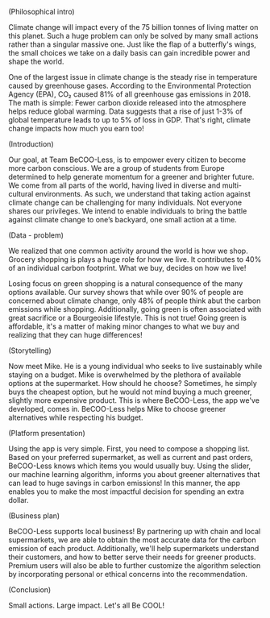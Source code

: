 
(Philosophical intro)

Climate change will impact every of the 75 billion tonnes of living matter on
this planet. Such a huge problem can only be solved by many small actions rather
than a singular massive one. Just like the flap of a butterfly's wings, the
small choices we take on a daily basis can gain incredible power and shape the
world.

One of the largest issue in climate change is the steady rise in temperature
caused by greenhouse gases. According to the Environmental Protection Agency
(EPA), CO₂ caused 81% of all greenhouse gas emissions in 2018. The math is
simple: Fewer carbon dioxide released into the atmosphere helps reduce global
warming. Data suggests that a rise of just 1-3% of global temperature leads to
up to 5% of loss in GDP. That's right, climate change impacts how much you earn
too!

(Introduction)

Our goal, at Team BeCOO-Less, is to empower every citizen to become more carbon
conscious. We are a group of students from Europe determined to help generate
momentum for a greener and brighter future. We come from all parts of the world,
having lived in diverse and multi-cultural environments. As such, we understand
that taking action against climate change can be challenging for many
individuals. Not everyone shares our privileges. We intend to enable individuals
to bring the battle against climate change to one’s backyard, one small action
at a time.

(Data - problem)

We realized that one common activity around the world is how we shop. Grocery
shopping is plays a huge role for how we live. It contributes to 40% of an
individual carbon footprint. What we buy, decides on how we live!

Losing focus on green shopping is a natural consequence of the many options
available. Our survey shows that while over 90% of people are concerned about
climate change, only 48% of people think abut the carbon emissions while
shopping. Additionally, going green is often associated with great sacrifice or
a Bourgeoisie lifestyle. This is not true! Going green is affordable, it's a
matter of making minor changes to what we buy and realizing that they can huge
differences!

(Storytelling)

Now meet Mike. He is a young individual who seeks to live sustainably while
staying on a budget. Mike is overwhelmed by the plethora of available options at
the supermarket. How should he choose? Sometimes, he simply buys the cheapest
option, but he would not mind buying a much greener, slightly more expensive
product. This is where BeCOO-Less, the app we've developed, comes in. BeCOO-Less
helps Mike to choose greener alternatives while respecting his budget.

(Platform presentation)

Using the app is very simple. First, you need to compose a shopping list. Based
on your preferred supermarket, as well as current and past orders, BeCOO-Less
knows which items you would usually buy. Using the slider, our machine learning
algorithm, informs you about greener alternatives that can lead to huge savings
in carbon emissions! In this manner, the app enables you to make the most
impactful decision for spending an extra dollar.

(Business plan)

BeCOO-Less supports local business! By partnering up with chain and local
supermarkets, we are able to obtain the most accurate data for the carbon
emission of each product. Additionally, we'll help supermarkets understand their
customers, and how to better serve their needs for greener products. Premium
users will also be able to further customize the algorithm selection by
incorporating personal or ethical concerns into the recommendation.

(Conclusion)

Small actions. Large impact. Let's all Be COOL!
